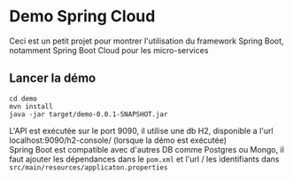 # Demo Spring Cloud

Ceci est un petit projet pour montrer l'utilisation du framework Spring Boot, notamment Spring Boot Cloud pour les micro-services

## Lancer la démo

```
cd demo
mvn install
java -jar target/demo-0.0.1-SNAPSHOT.jar
```

L'API est exécutée sur le port 9090, il utilise une db H2, disponible a l'url localhost:9090/h2-console/ (lorsque la démo est exécutée)  
Spring Boot est compatible avec d'autres DB comme Postgres ou Mongo, il faut ajouter les dépendances dans le `pom.xml` et l'url / les identifiants dans `src/main/resources/applicaton.properties`